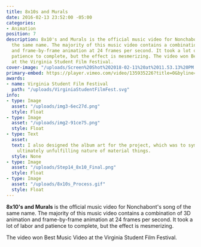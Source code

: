 ```yaml
---
title: 8x10s and Murals
date: 2016-02-13 23:52:00 -05:00
categories:
- Animation
position: 7
description: 8x10's and Murals is the official music video for Nonchabont's song of
  the same name. The majority of this music video contains a combination of 3D animation
  and frame-by-frame animation at 24 frames per second. It took a lot of labor and
  patience to complete, but the effect is mesmerizing. The video won Best Music Video
  at the Virginia Student Film Festival.
cover-image: "/uploads/Screen%20Shot%202018-02-11%20at%2011.53.13%20PM.png"
primary-embed: https://player.vimeo.com/video/135935226?title=0&byline=0&portrait=0
awards:
- name: Virginia Student Film Festival
  path: "/uploads/VirginiaStudentFilmFest.svg"
info:
- type: Image
  asset: "/uploads/img3-6ec27d.png"
  style: Float
- type: Image
  asset: "/uploads/img2-91ce75.png"
  style: Float
- type: Text
  asset:
  text: I also designed the album art for the project, which was to symbolize the
    ultimately unfulfilling nature of material things.
  style: None
- type: Image
  asset: "/uploads/Step14_8x10_Final.png"
  style: Float
- type: Image
  asset: "/uploads/8x10s_Process.gif"
  style: Float
---
```


**8x10's and Murals** is the official music video for Nonchabont's song of the same name. The majority of this music video contains a combination of 3D animation and frame-by-frame animation at 24 frames per second. It took a lot of labor and patience to complete, but the effect is mesmerizing.

The video won Best Music Video at the Virginia Student Film Festival.
